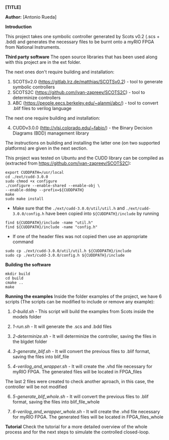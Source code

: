 **[TITLE]**

**Author:** [Antonio Rueda]

**Introduction**

This project takes one symbolic controller generated by Scots v0.2 (.scs + .bdd) and generates the necessary files to be burnt onto a myRIO FPGA from National Instruments.

**Third party software**
The open source libraries that has been used along with this project are in the ext folder.

The next ones don't require building and installation:

1. SCOTSv2.0 (https://gitlab.lrz.de/matthias/SCOTSv0.2) - tool to generate symbolic controllers
2. SCOTS2C (https://github.com/ivan-zapreev/SCOTS2C) - tool to determinize controllers
3. ABC (https://people.eecs.berkeley.edu/~alanmi/abc/) - tool to convert .blif files to verilog language

The next one require building and installation:

4. CUDDv3.0.0 (http://vlsi.colorado.edu/~fabio/) - the Binary Decision Diagrams (BDD) management library

The instructions on building and installing the latter one (on two supported platforms) are given in the next section.

This project was tested on Ubuntu and the CUDD library can be compiled as (extracted from https://github.com/ivan-zapreev/SCOTS2C):

```
export CUDDPATH=/usr/local
cd ./ext/cudd-3.0.0
sudo chmod +x configure
./configure --enable-shared --enable-obj \
--enable-dddmp --prefix=${CUDDPATH}
make
sudo make install
```

-  Make sure that the `./ext/cudd-3.0.0/util/util.h` and `./ext/cudd-3.0.0/config.h` have been copied into `${CUDDPATH}/include` by running

```
find ${CUDDPATH}/include -name "util.h"
find ${CUDDPATH}/include -name "config.h"
```

-  If one of the header files was not copied then use an appropriate command

```
sudo cp ./ext/cudd-3.0.0/util/util.h ${CUDDPATH}/include
sudo cp ./ext/cudd-3.0.0/config.h ${CUDDPATH}/include
```

**Building the software**

```
mkdir build
cd build
cmake ..
make
```

**Running the examples**
Inside the folder examples of the project, we have 6 scripts (The scripts can be modified to include or remove any example):

1. *0-build.sh* - This script will build the examples from Scots inside the models folder

2. *1-run.sh* - It will generate the .scs and .bdd files

3. *2-determinize.sh* - It will determinize the controller, saving the files in the blgdet folder

4. *3-generate_blif.sh* - It will convert the previous files to .blif format, saving the files into blif_file

5. *4-verilog_and_wrapper.sh* - It will create the .vhd file necessary for myRIO FPGA. The generated files will be located in FPGA_files

The last 2 files were created to check another aproach, in this case, the controller will be not modified

6. *5-generate_blif_whole.sh* - It will convert the previous files to .blif format, saving the files into blif_file_whole

7. *6-verilog_and_wrapper_whole.sh* - It will create the .vhd file necessary for myRIO FPGA. The generated files will be located in FPGA_files_whole

**Tutorial**
Check the tutorial for a more detailed overview of the whole process and for the next steps to simulate the controlled closed-loop.
